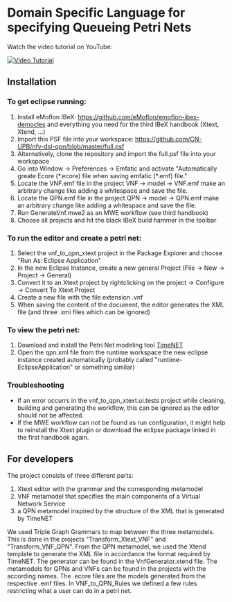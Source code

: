 # Domain Specific Language for specifying Queueing Petri Nets

Watch the video tutorial on YouTube:

[![Video Tutorial](https://img.youtube.com/vi/m8IebgQ_B1A/0.jpg)](https://www.youtube.com/watch?v=m8IebgQ_B1A)

## Installation
### To get eclipse running:
1. Install eMoflon IBeX: https://github.com/eMoflon/emoflon-ibex-democles and everything you need for the third IBeX handbook (Xtext, Xtend, ...)
2. Import this PSF file into your workspace:  https://github.com/CN-UPB/nfv-dsl-qpn/blob/master/full.psf
3. Alternatively, clone the repository and import the full.psf file into your workspace
4. Go into Window -> Preferences -> Emfatic and activate "Automatically greate Ecore (\*.ecore) file when saving emfatic (\*.emf) file."
5. Locate the VNF.emf file in the project VNF -> model -> VNF.emf make an arbitrary change like adding a whitespace and save the file.
6. Locate the QPN.emf file in the project QPN -> model -> QPN.emf make an arbitrary change like adding a whitespace and save the file.
7. Run GenerateVnf.mwe2 as an MWE workflow (see third handbook)
8. Choose all projects and hit the black IBeX build hammer in the toolbar

### To run the editor and create a petri net:
1. Select the vnf\_to\_qpn\_xtext project in the Package Explorer and choose "Run As: Eclipse Application"
2. In the new Eclipse Instance, create a new general Project (File -> New -> Project -> General)
3. Convert it to an Xtext project by rightclicking on the project -> Configure -> Convert To Xtext Project
4. Create a new file with the file extension .vnf
5. When saving the content of the document, the editor generates the XML file (and three .xmi files which can be ignored)

### To view the petri net:
1. Download and install the Petri Net modeling tool [TimeNET](https://timenet.tu-ilmenau.de/#/)
2. Open the qpn.xml file from the runtime workspace the new eclipse instance created automatically (probably called "runtime-EclipseApplication" or something similar)

### Troubleshooting

- If an error occurrs in the vnf\_to\_qpn\_xtext.ui.tests project while cleaning, building and generating the workflow, this can be ignored as the editor should not be affected.
- If the MWE workflow can not be found as run configuration, it might help to reinstall the Xtext plugin or download the eclipse package linked in the first handbook again.

## For developers
The project consists of three different parts:
1. Xtext editor with the grammar and the corresponding metamodel
2. VNF metamodel that specifies the main components of a Virtual Network Service
3. a QPN metamodel inspired by the structure of the XML that is generated by TimeNET

We used Triple Graph Grammars to map between the three metamodels. This is done in the projects "Transform\_Xtext\_VNF" and "Transform\_VNF\_QPN". From the QPN metamodel, we used the Xtend template to generate the XML file in accordance the format required by TimeNET. The generator can be found in the VnfGenerator.xtend file.
The metamodels for QPNs and VNFs can be found in the projects with the according names. The .ecore files are the models generated from the respective .emf files. In VNF\_to\_QPN\_Rules we defined a few rules restricting what a user can do in a petri net.
